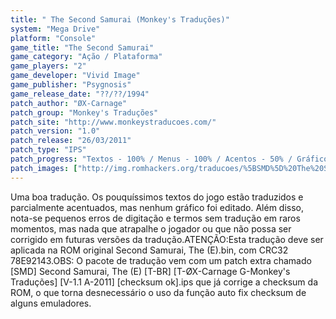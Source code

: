 ```yaml
---
title: " The Second Samurai (Monkey's Traduções)"
system: "Mega Drive"
platform: "Console"
game_title: "The Second Samurai"
game_category: "Ação / Plataforma"
game_players: "2"
game_developer: "Vivid Image"
game_publisher: "Psygnosis"
game_release_date: "??/??/1994"
patch_author: "ØX-Carnage"
patch_group: "Monkey's Traduções"
patch_site: "http://www.monkeystraducoes.com/"
patch_version: "1.0"
patch_release: "26/03/2011"
patch_type: "IPS"
patch_progress: "Textos - 100% / Menus - 100% / Acentos - 50% / Gráficos - 0%"
patch_images: ["http://img.romhackers.org/traducoes/%5BSMD%5D%20The%20Second%20Samurai%20-%20Monkey's%20Tradu%C3%A7%C3%B5es%20-%201.png","http://img.romhackers.org/traducoes/%5BSMD%5D%20The%20Second%20Samurai%20-%20Monkey's%20Tradu%C3%A7%C3%B5es%20-%202.png","http://img.romhackers.org/traducoes/%5BSMD%5D%20The%20Second%20Samurai%20-%20Monkey's%20Tradu%C3%A7%C3%B5es%20-%203.png"]
---
```

Uma boa tradução. Os pouquíssimos textos do jogo estão traduzidos e parcialmente acentuados, mas nenhum gráfico foi editado. Além disso, nota-se pequenos erros de digitação e termos sem tradução em raros momentos, mas nada que atrapalhe o jogador ou que não possa ser corrigido em futuras versões da tradução.ATENÇÃO:Esta tradução deve ser aplicada na ROM original Second Samurai, The (E).bin, com CRC32 78E92143.OBS: O pacote de tradução vem com um patch extra chamado [SMD] Second Samurai, The (E) [T-BR] [T-ØX-Carnage G-Monkey's Traduções] [V-1.1 A-2011] [checksum ok].ips que já corrige a checksum da ROM, o que torna desnecessário o uso da função auto fix checksum de alguns emuladores.